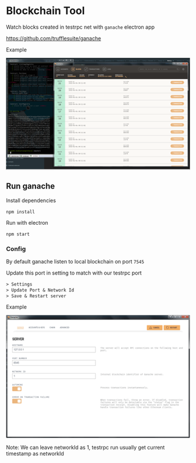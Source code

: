 # Blockchain Tool
Watch blocks created in testrpc net with `ganache` electron app

https://github.com/trufflesuite/ganache

Example

![watch-block-with-ganache](images/watch-block-with-ganache-2018-04-04_093354.png)


## Run ganache
Install dependencies

	npm install

Run with electron

	npm start

### Config
By default ganache listen to local blockchain on port `7545`

Update this port in setting to match with our testrpc port

	> Settings
	> Update Port & Network Id
	> Save & Restart server

Example

![ganache-settings](images/ganache-settings-2018-04-04_094016.png)


Note: We can leave networkId as 1, testrpc run usually get current timestamp as networkId
